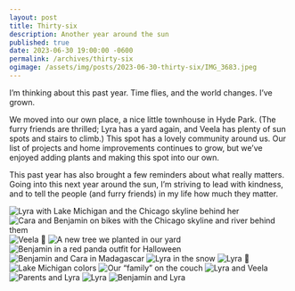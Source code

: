 ```yaml
---
layout: post
title: Thirty-six
description: Another year around the sun
published: true
date: 2023-06-30 19:00:00 -0600
permalink: /archives/thirty-six
ogimage: /assets/img/posts/2023-06-30-thirty-six/IMG_3683.jpeg
---
```

I’m thinking about this past year. Time flies, and the world changes. I’ve grown.

We moved into our own place, a nice little townhouse in Hyde Park. (The furry friends are thrilled; Lyra has a yard again, and Veela has plenty of sun spots and stairs to climb.) This spot has a lovely community around us. Our list of projects and home improvements continues to grow, but we’ve enjoyed adding plants and making this spot into our own.

This past year has also brought a few reminders about what really matters. Going into this next year around the sun, I’m striving to lead with kindness, and to tell the people (and furry friends) in my life how much they matter.

![Lyra with Lake Michigan and the Chicago skyline behind her][1]
![Cara and Benjamin on bikes with the Chicago skyline and river behind them][2]
![Veela 👅][3]
![A new tree we planted in our yard][4]
![Benjamin in a red panda outfit for Halloween][5]
![Benjamin and Cara in Madagascar][6]
![Lyra in the snow][7]
![Lyra 👅][8]
![Lake Michigan colors][9]
![Our “family” on the couch][10]
![Lyra and Veela][11]
![Parents and Lyra][12]
![Lyra][13]
![Benjamin and Lyra][14]

[1]: /assets/img/posts/2023-06-30-thirty-six/IMG_3672.jpeg
[2]: /assets/img/posts/2023-06-30-thirty-six/IMG_3813.jpeg
[3]: /assets/img/posts/2023-06-30-thirty-six/IMG_0079.jpeg
[4]: /assets/img/posts/2023-06-30-thirty-six/IMG_0399.jpeg
[5]: /assets/img/posts/2023-06-30-thirty-six/IMG_0637.jpeg
[6]: /assets/img/posts/2023-06-30-thirty-six/IMG_2446.jpeg
[7]: /assets/img/posts/2023-06-30-thirty-six/IMG_3238.jpeg
[8]: /assets/img/posts/2023-06-30-thirty-six/IMG_3311.jpeg
[9]: /assets/img/posts/2023-06-30-thirty-six/IMG_3683.jpeg
[10]: /assets/img/posts/2023-06-30-thirty-six/IMG_3877.jpeg
[11]: /assets/img/posts/2023-06-30-thirty-six/IMG_3897.jpeg
[12]: /assets/img/posts/2023-06-30-thirty-six/IMG_4104.jpeg
[13]: /assets/img/posts/2023-06-30-thirty-six/IMG_4863.jpeg
[14]: /assets/img/posts/2023-06-30-thirty-six/IMG_4886.jpeg
